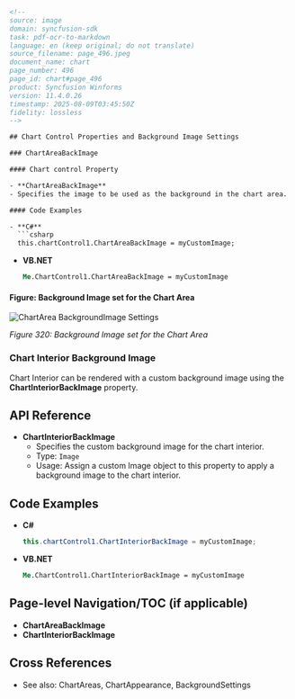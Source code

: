 ```html
<!-- 
source: image
domain: syncfusion-sdk
task: pdf-ocr-to-markdown
language: en (keep original; do not translate)
source_filename: page_496.jpeg
document_name: chart
page_number: 496
page_id: chart#page_496
product: Syncfusion Winforms
version: 11.4.0.26
timestamp: 2025-08-09T03:45:50Z
fidelity: lossless
-->

## Chart Control Properties and Background Image Settings

### ChartAreaBackImage

#### Chart control Property

- **ChartAreaBackImage**
- Specifies the image to be used as the background in the chart area.

#### Code Examples

- **C#**
  ```csharp
  this.chartControl1.ChartAreaBackImage = myCustomImage;
  ```

- **VB.NET**
  ```vb
  Me.ChartControl1.ChartAreaBackImage = myCustomImage
  ```

#### Figure: Background Image set for the Chart Area

![ChartArea BackgroundImage Settings](image.png)

*Figure 320: Background Image set for the Chart Area*

### Chart Interior Background Image

Chart Interior can be rendered with a custom background image using the **ChartInteriorBackImage** property.

## API Reference

- **ChartInteriorBackImage**
  - Specifies the custom background image for the chart interior.
  - Type: `Image`
  - Usage: Assign a custom Image object to this property to apply a background image to the chart interior.

## Code Examples

- **C#**
  ```csharp
  this.chartControl1.ChartInteriorBackImage = myCustomImage;
  ```

- **VB.NET**
  ```vb
  Me.ChartControl1.ChartInteriorBackImage = myCustomImage
  ```

## Page-level Navigation/TOC (if applicable)

- **ChartAreaBackImage**
- **ChartInteriorBackImage**

## Cross References

- See also: ChartAreas, ChartAppearance, BackgroundSettings

<!-- tags: [chart, backgroundimage, chartcontrol, chartarea, chartinterior, winforms, syncfusion, version:11.4.0.26] keywords: [chartarea, chartinterior, backgroundimage, customimage, winforms, chart, syncfusion] -->
```